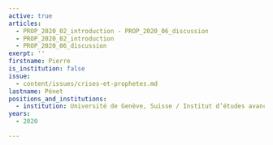 ```yaml
---
active: true
articles:
  - PROP_2020_02_introduction - PROP_2020_06_discussion
  - PROP_2020_02_introduction
  - PROP_2020_06_discussion
exerpt: ''
firstname: Pierre
is_institution: false
issue:
  - content/issues/crises-et-prophetes.md
lastname: Pénet
positions_and_institutions:
  - institution: Université de Genève, Suisse / Institut d’études avancées de Paris, France
years:
  - 2020

---
```

